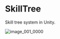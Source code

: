 # SkillTree
 Skill tree system in Unity.
 
![image_001_0000](https://user-images.githubusercontent.com/31018609/165560804-dc2b19a9-2918-4d10-9875-81bf3ecc3e99.jpg)
